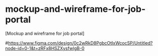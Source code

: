 # mockup-and-wireframe-for-job-portal

[Mockup and wireframe for job portal]

#https://www.figma.com/design/0c2wRkD8PgbcOtIxWcocSP/Untitled?node-id=0-1&t=zRFx8HSZXysfwlgB-0

